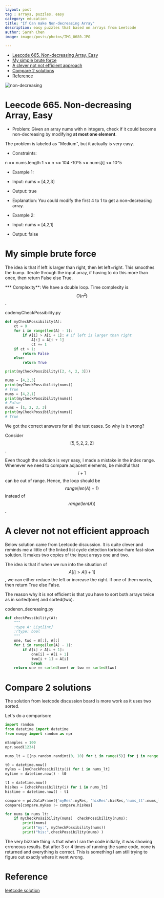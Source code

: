 ```yaml
---
layout: post
tag : arrays, puzzles, easy
category: education
title: "If Can make Non-decreasing Array"
description: easy puzzles that based on arrays from Leetcode
author: Sarah Chen
image: images/posts/photos/IMG_0680.JPG

---
```

- [Leecode 665. Non-decreasing Array, Easy](#leecode-665-non-decreasing-array-easy)
- [My simple brute force](#my-simple-brute-force)
- [A clever not not efficient approach](#a-clever-not-not-efficient-approach)
- [Compare 2 solutions](#compare-2-solutions)
- [Reference](#reference)

![non-decreasing](../images/posts/photos/IMG_0680.JPG)
# Leecode 665. Non-decreasing Array, Easy

* Problem:
Given an array nums with n integers, check if it could become non-decreasing by modifying **at most one element**.

The problem is labeled as "Medium", but it actually is very easy. 

* Constraints:

n == nums.length
1 <= n <= 104
-10^5 <= nums[i] <= 10^5

* Example 1:
* Input: nums = [4,2,3]
* Output: true
* Explanation: You could modify the first 4 to 1 to get a non-decreasing array.

* Example 2:
* Input: nums = [4,2,1]
* Output: false

# My simple brute force

The idea is that if left is larger than right, then let left=right. This smoothes the bump.  Iterate through the input array, if having to do this more than once, then return False else True.  

*** Complexity**:
We have a double loop.  Time complexity is $$O(n^2)$$.  

<div class="code-head"><span>code</span>myCheckPossibility.py</div>

```py
def myCheckPossibility(A):
    ct = 0
    for i in range(len(A) - 1):
        if A[i] > A[i + 1]: # if left is larger than right
            A[i] = A[i + 1]
            ct += 1
    if ct > 1:
        return False
    else:
        return True

print(myCheckPossibility([2, 4, 2, 3]))

nums = [4,2,3]
print(myCheckPossibility(nums))
# True
nums = [4,2,1]
print(myCheckPossibility(nums))
# False
nums = [1, 2, 3, 3]
print(myCheckPossibility(nums))
# True
```

We got the correct answers for all the test cases.  So why is it wrong?

Consider $$[5, 5, 2, 2, 2]$$. 

Even though the solution is veyr easy, I made a mistake in the index range.  Whenever we need to compare adjacent elements, be mindful that $$i+1$$ can be out of range.  Hence, the loop should be $$range(len(A) - 1)$$ instead of $$range(len(A))$$. 



# A clever not not efficient approach

Below solution came from Leetcode discussion.   It is quite clever and reminds me a little of the linked list cycle detection tortoise-hare fast-slow solution.  It makes two copies of the input arrays <span class="coding">one</span> and <span class="coding">two</span>.  

The idea is that if when we run into the situation of $$A[i] > A[i + 1]$$, we can either reduce the left or increase the right.  If one of them works, then return True else False. 

The reason why it is not efficient is that you have to sort both arrays twice as in <span class="coding">sorted(one)</span> and <span class="coding">sorted(two)</span>. 

<div class="code-head"><span>code</span>non_decreasing.py</div>

```py
def checkPossibility(A):
    """
    :type A: List[int]
    :rtype: bool
    """
    one, two = A[:], A[:]
    for i in range(len(A) - 1):
        if A[i] > A[i + 1]:
            one[i] = A[i + 1]
            two[i + 1] = A[i]
            break
    return one == sorted(one) or two == sorted(two)
```
# Compare 2 solutions
The solution from leetcode discussion board is more work as it uses two <span class="coding">sorted</span>. 

Let's do a comparison:
```python
import random
from datetime import datetime
from numpy import random as npr

nSamples = 100
npr.seed(1234)

nums_lt = [[np.random.randint(0, 10) for i in range(5)] for j in range(nSamples)]

t0 = datetime.now()
myRes = [myCheckPossibility(i) for i in nums_lt]
mytime = datetime.now() - t0

t1 = datetime.now()
hisRes = [checkPossibility(i) for i in nums_lt]
histime = datetime.now() - t1

compare = pd.DataFrame({'myRes':myRes, 'hisRes':hisRes,'nums_lt':nums_lt })
compare[compare.myRes != compare.hisRes]

for nums in nums_lt:
    if myCheckPossibility(nums)  checkPossibility(nums):
        print(nums)
        print("my:", myCheckPossibility(nums))
        print("his:",checkPossibility(nums) )
```
The very bizzare thing is that when I ran the code initially, it was showing erroneous results.  But after 3 or 4 times of running the same code, none is returned and everything is correct.  This is something I am still trying to figure out exactly where it went wrong. 

# Reference

[leetcode solution](https://leetcode.com/problems/non-decreasing-array/discuss/106816/Python-Extremely-Easy-to-Understand)